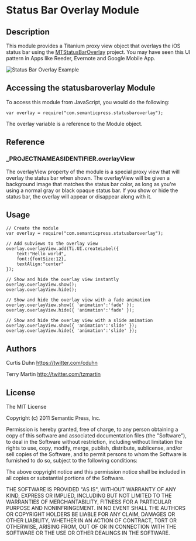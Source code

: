# Status Bar Overlay Module

## Description

This module provides a Titanium proxy view object that overlays the iOS status bar using the [MTStatusBarOverlay](https://github.com/myell0w/MTStatusBarOverlay) project.  You may have seen this UI pattern in Apps like Reeder, Evernote and Google Mobile App.

![Status Bar Overlay Example](http://img.skitch.com/20120704-epddjrx4jmtewbby6gxdd1wuf8.jpg)

## Accessing the statusbaroverlay Module

To access this module from JavaScript, you would do the following:

	var overlay = require("com.semanticpress.statusbaroverlay");

The overlay variable is a reference to the Module object.	

## Reference

### ___PROJECTNAMEASIDENTIFIER__.overlayView

The overlayView property of the module is a special proxy view that will overlay the status bar when shown.
The overlayView will be given a background image that matches the status bar color, as long as you're
using a normal gray or black opaque status bar.  If you show or hide the status bar, the overlay will appear or disappear along with it.

## Usage

	// Create the module
	var overlay = require("com.semanticpress.statusbaroverlay");
	
	// Add subviews to the overlay view
	overlay.overlayView.add(Ti.UI.createLabel({
		text:"Hello world",
		font:{fontSize:12},
		textAlign:"center"
	});

	// Show and hide the overlay view instantly
	overlay.overlayView.show();
	overlay.overlayView.hide();
	
	// Show and hide the overlay view with a fade animation
	overlay.overlayView.show({ 'animation':'fade' });
	overlay.overlayView.hide({ 'animation':'fade' });
	
	// Show and hide the overlay view with a slide animation
	overlay.overlayView.show({ 'animation':'slide' });
	overlay.overlayView.hide({ 'animation':'slide' });
	
## Authors

Curtis Duhn
https://twitter.com/cduhn

Terry Martin
http://twitter.com/tzmartin

## License

The MIT License

Copyright (c) 2011 Semantic Press, Inc.

Permission is hereby granted, free of charge, 
to any person obtaining a copy of this software and 
associated documentation files (the "Software"), to 
deal in the Software without restriction, including 
without limitation the rights to use, copy, modify, 
merge, publish, distribute, sublicense, and/or sell 
copies of the Software, and to permit persons to whom 
the Software is furnished to do so, 
subject to the following conditions:

The above copyright notice and this permission notice 
shall be included in all copies or substantial portions of the Software.

THE SOFTWARE IS PROVIDED "AS IS", WITHOUT WARRANTY OF ANY KIND, 
EXPRESS OR IMPLIED, INCLUDING BUT NOT LIMITED TO THE WARRANTIES 
OF MERCHANTABILITY, FITNESS FOR A PARTICULAR PURPOSE AND NONINFRINGEMENT. 
IN NO EVENT SHALL THE AUTHORS OR COPYRIGHT HOLDERS BE LIABLE FOR 
ANY CLAIM, DAMAGES OR OTHER LIABILITY, WHETHER IN AN ACTION OF CONTRACT, 
TORT OR OTHERWISE, ARISING FROM, OUT OF OR IN CONNECTION WITH THE 
SOFTWARE OR THE USE OR OTHER DEALINGS IN THE SOFTWARE.

